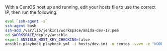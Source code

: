 With a CentOS host up and running, edit your hosts file to use the correct IP, then run the following:
```sh
eval `ssh-agent -s`
ssh-agent bash
ssh-add /var/lib/jenkins/workspace/amida-dev-17.pem
cd $WORKSPACE/deploy/ansible
export ANSIBLE_HOST_KEY_CHECKING=false
ansible-playbook playbook.yml -i hosts/dev.ini -u centos -vvvv -e "NODE_ENV=production"
```